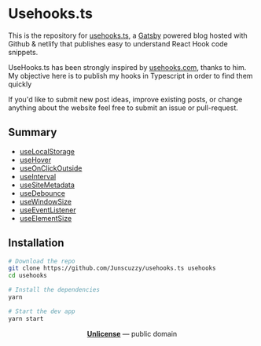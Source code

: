 # Usehooks.ts

This is the repository for [usehooks.ts](https://usehooks.ts), a [Gatsby](https://www.gatsbyjs.org) powered blog hosted with Github & netlify that publishes easy to understand React Hook code snippets.

UseHooks.ts has been strongly inspired by [usehooks.com](https://usehooks.com), thanks to him. My objective here is to publish my hooks in Typescript in order to find them quickly

If you'd like to submit new post ideas, improve existing posts, or change anything about the website feel free to submit an issue or pull-request.

## Summary

- [useLocalStorage](https://usehooks-typescript.com/use-local-storage)
- [useHover](https://usehooks-typescript.com/use-hover)
- [useOnClickOutside](https://usehooks-typescript.com/use-on-click-outside)
- [useInterval](https://usehooks-typescript.com/use-interval)
- [useSiteMetadata](https://usehooks-typescript.com/use-site-metadata)
- [useDebounce](https://usehooks-typescript.com/use-debounce)
- [useWindowSize](https://usehooks-typescript.com/use-window-size)
- [useEventListener](https://usehooks-typescript.com/use-event-listener)
- [useElementSize](https://usehooks-typescript.com/use-element-size)

## Installation

```bash
# Download the repo
git clone https://github.com/Junscuzzy/usehooks.ts usehooks
cd usehooks

# Install the dependencies
yarn

# Start the dev app
yarn start
```

<p align="center">
  <a href="./LICENSE"><strong>Unlicense</strong></a>  &mdash;  public domain
</p>
